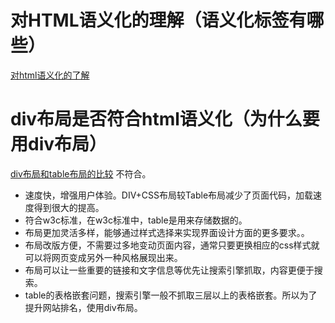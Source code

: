 # 对HTML语义化的理解（语义化标签有哪些）
[对html语义化的了解](https://blog.csdn.net/eeeecw/article/details/80591511)

# div布局是否符合html语义化（为什么要用div布局）
[div布局和table布局的比较](https://blog.csdn.net/qq_40128682/article/details/89883319)
不符合。

- 速度快，增强用户体验。DIV+CSS布局较Table布局减少了页面代码，加载速度得到很大的提高。
-  符合w3c标准，在w3c标准中，table是用来存储数据的。
- 布局更加灵活多样，能够通过样式选择来实现界面设计方面的更多要求。。
- 布局改版方便，不需要过多地变动页面内容，通常只要更换相应的css样式就可以将网页变成另外一种风格展现出来。
- 布局可以让一些重要的链接和文字信息等优先让搜索引擎抓取，内容更便于搜索。
- table的表格嵌套问题，搜索引擎一般不抓取三层以上的表格嵌套。所以为了提升网站排名，使用div布局。